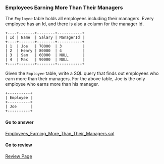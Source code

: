 ### Employees Earning More Than Their Managers

The `Employee` table holds all employees including their managers. Every employee has an Id, and there is also a column for the manager Id.
```
+----+-------+--------+-----------+
| Id | Name  | Salary | ManagerId |
+----+-------+--------+-----------+
| 1  | Joe   | 70000  | 3         |
| 2  | Henry | 80000  | 4         |
| 3  | Sam   | 60000  | NULL      |
| 4  | Max   | 90000  | NULL      |
+----+-------+--------+-----------+
```
Given the `Employee` table, write a SQL query that finds out employees who earn more than their managers. For the above table, Joe is the only employee who earns more than his manager.

```
+----------+
| Employee |
+----------+
| Joe      |
+----------+
```


####  Go to answer

[Employees_Earning_More_Than_Their_Managers.sql](https://github.com/Kelv1nYu/LeetCode_Practices/blob/master/Code/Employees_Earning_More_Than_Their_Managers.sql)

#### Go to review

[Review Page](https://github.com/Kelv1nYu/LeetCode_Practices/blob/master/ReviewPage.md)
